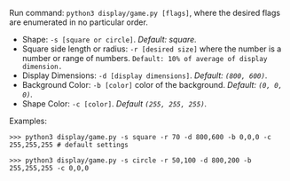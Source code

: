 Run command:
`python3 display/game.py [flags]`, where the desired flags are enumerated in no particular order.


- Shape: `-s [square or circle]`. *Default: square.*
- Square side length or radius: `-r [desired size]` where the number is a number or range of numbers. `Default: 10% of average of display dimension.`
- Display Dimensions: `-d [display dimensions]`. *Default: `(800, 600)`*. 
- Background Color: `-b [color]` color of the background. *Default: `(0, 0, 0)`.*
- Shape Color: `-c [color]`. *Default `(255, 255, 255)`.*

Examples:

`>>> python3 display/game.py -s square -r 70 -d 800,600 -b 0,0,0 -c 255,255,255 # default settings`

`>>> python3 display/game.py -s circle -r 50,100 -d 800,200 -b 255,255,255 -c 0,0,0`
